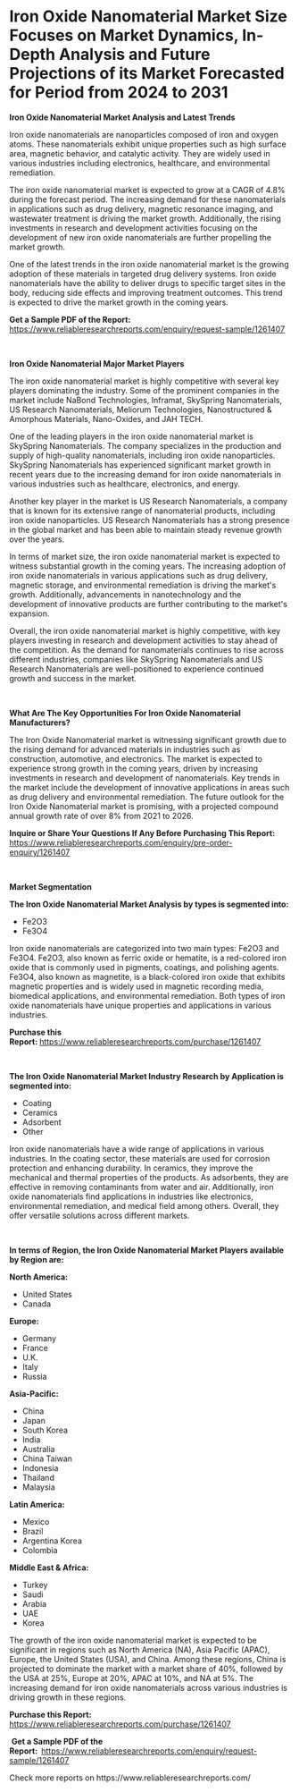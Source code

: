 <p><h1>Iron Oxide Nanomaterial Market Size Focuses on Market Dynamics, In-Depth Analysis and Future Projections of its Market Forecasted for Period from 2024 to 2031</h1></p><p><strong>Iron Oxide Nanomaterial Market Analysis and Latest Trends</strong></p>
<p><p>Iron oxide nanomaterials are nanoparticles composed of iron and oxygen atoms. These nanomaterials exhibit unique properties such as high surface area, magnetic behavior, and catalytic activity. They are widely used in various industries including electronics, healthcare, and environmental remediation.</p><p>The iron oxide nanomaterial market is expected to grow at a CAGR of 4.8% during the forecast period. The increasing demand for these nanomaterials in applications such as drug delivery, magnetic resonance imaging, and wastewater treatment is driving the market growth. Additionally, the rising investments in research and development activities focusing on the development of new iron oxide nanomaterials are further propelling the market growth.</p><p>One of the latest trends in the iron oxide nanomaterial market is the growing adoption of these materials in targeted drug delivery systems. Iron oxide nanomaterials have the ability to deliver drugs to specific target sites in the body, reducing side effects and improving treatment outcomes. This trend is expected to drive the market growth in the coming years.</p></p>
<p><strong>Get a Sample PDF of the Report:&nbsp;</strong> <a href="https://www.reliableresearchreports.com/enquiry/request-sample/1261407">https://www.reliableresearchreports.com/enquiry/request-sample/1261407</a></p>
<p>&nbsp;</p>
<p><strong>Iron Oxide Nanomaterial Major Market Players</strong></p>
<p><p>The iron oxide nanomaterial market is highly competitive with several key players dominating the industry. Some of the prominent companies in the market include NaBond Technologies, Inframat, SkySpring Nanomaterials, US Research Nanomaterials, Meliorum Technologies, Nanostructured & Amorphous Materials, Nano-Oxides, and JAH TECH.</p><p>One of the leading players in the iron oxide nanomaterial market is SkySpring Nanomaterials. The company specializes in the production and supply of high-quality nanomaterials, including iron oxide nanoparticles. SkySpring Nanomaterials has experienced significant market growth in recent years due to the increasing demand for iron oxide nanomaterials in various industries such as healthcare, electronics, and energy.</p><p>Another key player in the market is US Research Nanomaterials, a company that is known for its extensive range of nanomaterial products, including iron oxide nanoparticles. US Research Nanomaterials has a strong presence in the global market and has been able to maintain steady revenue growth over the years.</p><p>In terms of market size, the iron oxide nanomaterial market is expected to witness substantial growth in the coming years. The increasing adoption of iron oxide nanomaterials in various applications such as drug delivery, magnetic storage, and environmental remediation is driving the market's growth. Additionally, advancements in nanotechnology and the development of innovative products are further contributing to the market's expansion.</p><p>Overall, the iron oxide nanomaterial market is highly competitive, with key players investing in research and development activities to stay ahead of the competition. As the demand for nanomaterials continues to rise across different industries, companies like SkySpring Nanomaterials and US Research Nanomaterials are well-positioned to experience continued growth and success in the market.</p></p>
<p>&nbsp;</p>
<p><strong>What Are The Key Opportunities For Iron Oxide Nanomaterial Manufacturers?</strong></p>
<p><p>The Iron Oxide Nanomaterial market is witnessing significant growth due to the rising demand for advanced materials in industries such as construction, automotive, and electronics. The market is expected to experience strong growth in the coming years, driven by increasing investments in research and development of nanomaterials. Key trends in the market include the development of innovative applications in areas such as drug delivery and environmental remediation. The future outlook for the Iron Oxide Nanomaterial market is promising, with a projected compound annual growth rate of over 8% from 2021 to 2026.</p></p>
<p><strong>Inquire or Share Your Questions If Any Before Purchasing This Report:</strong> <a href="https://www.reliableresearchreports.com/enquiry/pre-order-enquiry/1261407">https://www.reliableresearchreports.com/enquiry/pre-order-enquiry/1261407</a></p>
<p>&nbsp;</p>
<p><strong>Market Segmentation</strong></p>
<p><strong>The Iron Oxide Nanomaterial Market Analysis by types is segmented into:</strong></p>
<p><ul><li>Fe2O3</li><li>Fe3O4</li></ul></p>
<p><p>Iron oxide nanomaterials are categorized into two main types: Fe2O3 and Fe3O4. Fe2O3, also known as ferric oxide or hematite, is a red-colored iron oxide that is commonly used in pigments, coatings, and polishing agents. Fe3O4, also known as magnetite, is a black-colored iron oxide that exhibits magnetic properties and is widely used in magnetic recording media, biomedical applications, and environmental remediation. Both types of iron oxide nanomaterials have unique properties and applications in various industries.</p></p>
<p><strong>Purchase this Report:&nbsp;</strong><a href="https://www.reliableresearchreports.com/purchase/1261407">https://www.reliableresearchreports.com/purchase/1261407</a></p>
<p>&nbsp;</p>
<p><strong>The Iron Oxide Nanomaterial Market Industry Research by Application is segmented into:</strong></p>
<p><ul><li>Coating</li><li>Ceramics</li><li>Adsorbent</li><li>Other</li></ul></p>
<p><p>Iron oxide nanomaterials have a wide range of applications in various industries. In the coating sector, these materials are used for corrosion protection and enhancing durability. In ceramics, they improve the mechanical and thermal properties of the products. As adsorbents, they are effective in removing contaminants from water and air. Additionally, iron oxide nanomaterials find applications in industries like electronics, environmental remediation, and medical field among others. Overall, they offer versatile solutions across different markets.</p></p>
<p>&nbsp;</p>
<p><strong>In terms of Region, the Iron Oxide Nanomaterial Market Players available by Region are:</strong></p>
<p>
    <p> <strong> North America: </strong>
        <ul>
            <li>United States</li>
            <li>Canada</li>
        </ul>
        </p> 
    <p> <strong> Europe: </strong>
        <ul>
            <li>Germany</li>
            <li>France</li>
            <li>U.K.</li>
            <li>Italy</li>
            <li>Russia</li>
        </ul>
        </p> 
    <p> <strong> Asia-Pacific: </strong>
        <ul>
            <li>China</li>
            <li>Japan</li>
            <li>South Korea</li>
            <li>India</li>
            <li>Australia</li>
            <li>China Taiwan</li>
            <li>Indonesia</li>
            <li>Thailand</li>
            <li>Malaysia</li>
        </ul>
        </p> 
    <p> <strong> Latin America: </strong>
        <ul>
            <li>Mexico</li>
            <li>Brazil</li>
            <li>Argentina Korea</li>
            <li>Colombia</li>
        </ul>
        </p> 
    <p> <strong> Middle East & Africa: </strong>
        <ul>
            <li>Turkey</li>
            <li>Saudi</li>
            <li>Arabia</li>
            <li>UAE</li>
            <li>Korea</li>
        </ul>
    </p>
    </p>
<p><p>The growth of the iron oxide nanomaterial market is expected to be significant in regions such as North America (NA), Asia Pacific (APAC), Europe, the United States (USA), and China. Among these regions, China is projected to dominate the market with a market share of 40%, followed by the USA at 25%, Europe at 20%, APAC at 10%, and NA at 5%. The increasing demand for iron oxide nanomaterials across various industries is driving growth in these regions.</p></p>
<p><strong>Purchase this Report: </strong><a href="https://www.reliableresearchreports.com/purchase/1261407">https://www.reliableresearchreports.com/purchase/1261407</a></p>
<p>&nbsp;<strong>Get a Sample PDF of the Report:&nbsp;&nbsp;</strong><a href="https://www.reliableresearchreports.com/enquiry/request-sample/1261407">https://www.reliableresearchreports.com/enquiry/request-sample/1261407</a></p>
<p><strong></strong></p>
<p>Check more reports on https://www.reliableresearchreports.com/</p>